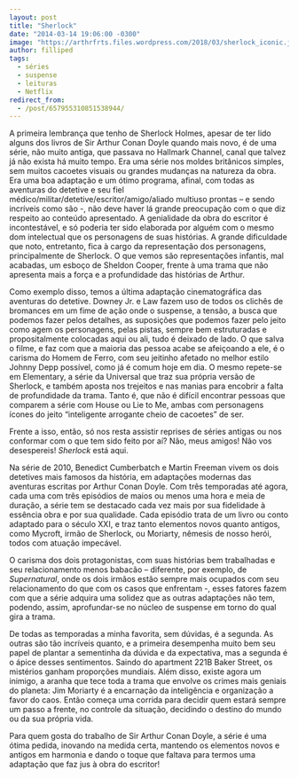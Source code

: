 ```yaml
---
layout: post
title: "Sherlock"
date: "2014-03-14 19:06:00 -0300"
image: "https://arthrfrts.files.wordpress.com/2018/03/sherlock_iconic.jpg"
author: filliped
tags:
  - séries
  - suspense
  - leituras
  - Netflix
redirect_from:
  - /post/657955310851538944/
---
```


A primeira lembrança que tenho de Sherlock Holmes, apesar de ter lido alguns dos livros de Sir Arthur Conan Doyle quando mais novo, é de uma série, não muito antiga, que passava no Hallmark Channel, canal que talvez já não exista há muito tempo. Era uma série nos moldes britânicos simples, sem muitos cacoetes visuais ou grandes mudanças na natureza da obra. Era uma boa adaptação e um ótimo programa, afinal, com todas as aventuras do detetive e seu fiel médico/militar/detetive/escritor/amigo/aliado multiuso prontas – e sendo incríveis como são -, não deve haver lá grande preocupação com o que diz respeito ao conteúdo apresentado. A genialidade da obra do escritor é incontestável, e só poderia ter sido elaborada por alguém com o mesmo dom intelectual que os personagens de suas histórias. A grande dificuldade que noto, entretanto, fica à cargo da representação dos personagens, principalmente de Sherlock. O que vemos são representações infantis, mal acabadas, um esboço de Sheldon Cooper, frente à uma trama que não apresenta mais a força e a profundidade das histórias de Arthur.

Como exemplo disso, temos a última adaptação cinematográfica das aventuras do detetive. Downey Jr. e Law fazem uso de todos os clichês de bromances em um fime de ação onde o suspense, a tensão, a busca que podemos fazer pelos detalhes, as suposições que podemos fazer pelo jeito como agem os personagens, pelas pistas, sempre bem estruturadas e propositalmente colocadas aqui ou ali, tudo é deixado de lado. O que salva o filme, e faz com que a maioria das pessoa acabe se afeiçoando a ele, é o carisma do Homem de Ferro, com seu jeitinho afetado no melhor estilo Johnny Depp possível, como já é comum hoje em dia. O mesmo repete-se em Elementary, a série da Universal que traz sua própria versão de Sherlock, e também aposta nos trejeitos e nas manias para encobrir a falta de profundidade da trama. Tanto é, que não é difícil encontrar pessoas que comparem a série com House ou Lie to Me, ambas com personagens ícones do jeito “inteligente arrogante cheio de cacoetes” de ser.

Frente a isso, então, só nos resta assistir reprises de séries antigas ou nos conformar com o que tem sido feito por aí? Não, meus amigos! Não vos desespereis! _Sherlock_ está aqui.

Na série de 2010, Benedict Cumberbatch e Martin Freeman vivem os dois detetives mais famosos da história, em adaptações modernas das aventuras escritas por Arthur Conan Doyle. Com três temporadas até agora, cada uma com três episódios de maios ou menos uma hora e meia de duração, a série tem se destacado cada vez mais por sua fidelidade à essência obra e por sua qualidade. Cada episódio trata de um livro ou conto adaptado para o século XXI, e traz tanto elementos novos quanto antigos, como Mycroft, irmão de Sherlock, ou Moriarty, nêmesis de nosso herói, todos com atuação impecável.

O carisma dos dois protagonistas, com suas histórias bem trabalhadas e seu relacionamento menos babacão – diferente, por exemplo, de _Supernatural_, onde os dois irmãos estão sempre mais ocupados com seu relacionamento do que com os casos que enfrentam -, esses fatores fazem com que a série adquira uma solidez que as outras adaptações não tem, podendo, assim, aprofundar-se no núcleo de suspense em torno do qual gira a trama.

De todas as temporadas a minha favorita, sem dúvidas, é a segunda. As outras são tão incríveis quanto, e a primeira desempenha muito bem seu papel de plantar a sementinha da dúvida e da expectativa, mas a segunda é o ápice desses sentimentos. Saindo do apartment 221B Baker Street, os mistérios ganham proporções mundiais. Além disso, existe agora um inimigo, a aranha que tece toda a trama que envolve os crimes mais geniais do planeta: Jim Moriarty é a encarnação da inteligência e organização a favor do caos. Então começa uma corrida para decidir quem estará sempre um passo a frente, no controle da situação, decidindo o destino do mundo ou da sua própria vida.

Para quem gosta do trabalho de Sir Arthur Conan Doyle, a série é uma ótima pedida, inovando na medida certa, mantendo os elementos novos e antigos em harmonia e dando o toque que faltava para termos uma adaptação que faz jus à obra do escritor!

